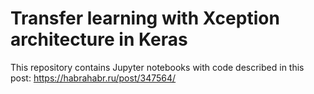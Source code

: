 # Transfer learning with Xception architecture in Keras

This repository contains Jupyter notebooks with code described in this post: https://habrahabr.ru/post/347564/
